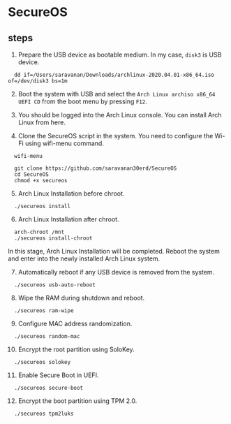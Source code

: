 # SecureOS

## steps

1. Prepare the USB device as bootable medium. In my case, `disk3` is USB device.
```
  dd if=/Users/saravanan/Downloads/archlinux-2020.04.01-x86_64.iso of=/dev/disk3 bs=1m
```

2. Boot the system with USB and select the `Arch Linux archiso x86_64 UEFI CD` from the boot menu
by pressing `F12`.

3. You should be logged into the Arch Linux console. You can install Arch Linux from here.

4. Clone the SecureOS script in the system.
You need to configure the Wi-Fi using wifi-menu command.
```
  wifi-menu
```
```
  git clone https://github.com/saravanan30erd/SecureOS
  cd SecureOS
  chmod +x secureos
```

5. Arch Linux Installation before chroot.
```
  ./secureos install
```

6. Arch Linux Installation after chroot.
```
  arch-chroot /mnt
  ./secureos install-chroot
```

In this stage, Arch Linux Installation will be completed.
Reboot the system and enter into the newly installed Arch Linux system.

7. Automatically reboot if any USB device is removed from the system.
```
  ./secureos usb-auto-reboot
```

8. Wipe the RAM during shutdown and reboot.
```
  ./secureos ram-wipe
```

9. Configure MAC address randomization.
```
  ./secureos random-mac
```

10. Encrypt the root partition using SoloKey.
```
  ./secureos solokey
```

11. Enable Secure Boot in UEFI.
```
  ./secureos secure-boot
```

12. Encrypt the boot partition using TPM 2.0.
```
  ./secureos tpm2luks
```
